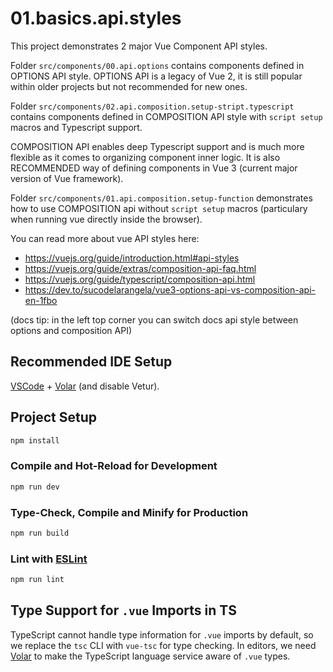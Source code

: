 # 01.basics.api.styles

This project demonstrates 2 major Vue Component API styles. 

Folder `src/components/00.api.options` contains components defined in OPTIONS API style.
OPTIONS API is a legacy of Vue 2, it is still popular within older projects but not recommended for new ones.

Folder `src/components/02.api.composition.setup-stript.typescript` contains components defined in COMPOSITION API style with `script setup` macros and Typescript support.

COMPOSITION API enables deep Typescript support and is much more flexible as it comes to organizing component inner logic.
It is also RECOMMENDED way of defining components in Vue 3 (current major version of Vue framework).

Folder `src/components/01.api.composition.setup-function` demonstrates how to use COMPOSITION api without `script setup` macros (particulary when running vue directly inside the browser).

You can read more about vue API styles here:
- https://vuejs.org/guide/introduction.html#api-styles
- https://vuejs.org/guide/extras/composition-api-faq.html
- https://vuejs.org/guide/typescript/composition-api.html
- https://dev.to/sucodelarangela/vue3-options-api-vs-composition-api-en-1fbo

(docs tip: in the left top corner you can switch docs api style between options and composition API)

## Recommended IDE Setup

[VSCode](https://code.visualstudio.com/) + [Volar](https://marketplace.visualstudio.com/items?itemName=Vue.volar) (and disable Vetur).

## Project Setup

```sh
npm install
```

### Compile and Hot-Reload for Development

```sh
npm run dev
```

### Type-Check, Compile and Minify for Production

```sh
npm run build
```

### Lint with [ESLint](https://eslint.org/)

```sh
npm run lint
```

## Type Support for `.vue` Imports in TS

TypeScript cannot handle type information for `.vue` imports by default, so we replace the `tsc` CLI with `vue-tsc` for type checking. In editors, we need [Volar](https://marketplace.visualstudio.com/items?itemName=Vue.volar) to make the TypeScript language service aware of `.vue` types.
